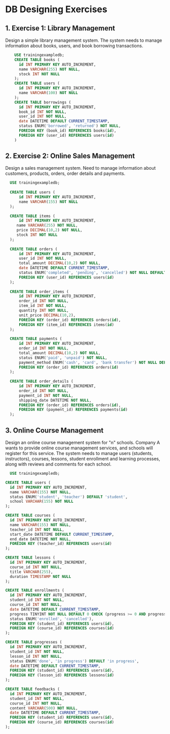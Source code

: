 # DB Designing Exercises

## 1. Exercise 1: Library Management
Design a simple library management system. The system needs to manage information about books, users, and book borrowing transactions.
  ```sql
      USE trainingexampledb;
      CREATE TABLE books (
  	    id INT PRIMARY KEY AUTO_INCREMENT,
        name VARCHAR(255) NOT NULL,
        stock INT NOT NULL
      );
      CREATE TABLE users (
      	id INT PRIMARY KEY AUTO_INCREMENT,
        name VARCHAR(100) NOT NULL
      );
      CREATE TABLE borrowings (
      	id INT PRIMARY KEY AUTO_INCREMENT, 
        book_id INT NOT NULL,
        user_id INT NOT NULL,
        date DATETIME DEFAULT CURRENT_TIMESTAMP,
        status ENUM('borrowed', 'returned') NOT NULL,
        FOREIGN KEY (book_id) REFERENCES books(id),
      	FOREIGN KEY (user_id) REFERENCES users(id)
      )
  ```


## 2. Exercise 2: Online Sales Management
Design a sales management system.
Need to manage information about customers, products, orders, order details and payments.
  ```sql
    USE trainingexampledb;
    
    CREATE TABLE users (
    	id INT PRIMARY KEY AUTO_INCREMENT,
        name VARCHAR(155) NOT NULL
    );
    
    CREATE TABLE items (
    	id INT PRIMARY KEY AUTO_INCREMENT,
       name VARCHAR(255) NOT NULL,
       price DECIMAL(10,2) NOT NULL,
       stock INT NOT NULL
    ); 
    
    CREATE TABLE orders (
    	id INT PRIMARY KEY AUTO_INCREMENT,
        user_id INT NOT NULL,
        total_amount DECIMAL(10,2) NOT NULL,
        date DATETIME DEFAULT CURRENT_TIMESTAMP,
        status ENUM('completed', 'pending', 'cancelled') NOT NULL DEFAULT 'pending',
        FOREIGN KEY (user_id) REFERENCES users(id)
    );
    
    CREATE TABLE order_items (
    	id INT PRIMARY KEY AUTO_INCREMENT,
        order_id INT NOT NULL,
        item_id INT NOT NULL,
        quantity INT NOT NULL,
        unit_price DECIMAL(10,2),
        FOREIGN KEY (order_id) REFERENCES orders(id),
        FOREIGN KEY (item_id) REFERENCES items(id)
    );
    
    CREATE TABLE payments (
    	id INT PRIMARY KEY AUTO_INCREMENT,
        order_id INT NOT NULL,
        total_amount DECIMAL(10,2) NOT NULL,
        status ENUM('paid', 'unpaid') NOT NULL,
        payment_method ENUM('cash', 'card', 'bank transfer') NOT NULL DEFAULT 'cash',
        FOREIGN KEY (order_id) REFERENCES orders(id)
    );
    
    CREATE TABLE order_details (
    	id INT PRIMARY KEY AUTO_INCREMENT,
        order_id INT NOT NULL,
        payment_id INT NOT NULL,
        shipping_date DATETIME NOT NULL,
        FOREIGN KEY (order_id) REFERENCES orders(id),
        FOREIGN KEY (payment_id) REFERENCES payments(id)
    );
```

## 3. Online Course Management
Design an online course management system for "n" schools. Company A wants to provide online course management services, and schools will register for this service. The system needs to manage users (students, instructors), courses, lessons, student enrollment and learning processes, along with reviews and comments for each school.
  ```sql
    USE trainingexampledb;

CREATE TABLE users (
	id INT PRIMARY KEY AUTO_INCREMENT,
    name VARCHAR(155) NOT NULL,
    status ENUM('student', 'teacher') DEFAULT 'student',
    school VARCHAR(155) NOT NULL
);

CREATE TABLE courses (
	id INT PRIMARY KEY AUTO_INCREMENT,
    name VARCHAR(155) NOT NULL,
    teacher_id INT NOT NULL,
    start_date DATETIME DEFAULT CURRENT_TIMESTAMP,
    end_date DATETIME NOT NULL,
    FOREIGN KEY (teacher_id) REFERENCES users(id)
);

CREATE TABLE lessons (
	id INT PRIMARY KEY AUTO_INCREMENT,
    course_id INT NOT NULL,
    title VARCHAR(255),
    duration TIMESTAMP NOT NULL
);

CREATE TABLE enrollments (
	id INT PRIMARY KEY AUTO_INCREMENT,
    student_id INT NOT NULL,
    course_id INT NOT NULL,
    date DATETIME DEFAULT CURRENT_TIMESTAMP, 
    progress TINYINT NOT NULL DEFAULT 0 CHECK (progress >= 0 AND progress <= 100),
    status ENUM('enrolled', 'cancelled'), 
    FOREIGN KEY (student_id) REFERENCES users(id),
    FOREIGN KEY (course_id) REFERENCES courses(id)
);

CREATE TABLE progresses (
	id INT PRIMARY KEY AUTO_INCREMENT,
    student_id INT NOT NULL,
    lesson_id INT NOT NULL,
    status ENUM('done', 'in progress') DEFAULT 'in progress',
    date DATETIME DEFAULT CURRENT_TIMESTAMP,
    FOREIGN KEY (student_id) REFERENCES users(id),
    FOREIGN KEY (lesson_id) REFERENCES lessons(id)
);

CREATE TABLE feedbacks (
	id INT PRIMARY KEY AUTO_INCREMENT,
    student_id INT NOT NULL,
    course_id INT NOT NULL,
    content VARCHAR(500) NOT NULL,
    date DATETIME DEFAULT CURRENT_TIMESTAMP,
    FOREIGN KEY (student_id) REFERENCES users(id),
    FOREIGN KEY (course_id) REFERENCES courses(id)
);



    
